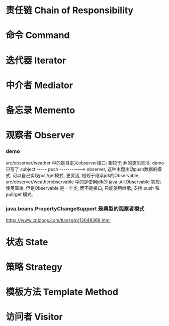 # 责任链 Chain of Responsibility

# 命令 Command

# 迭代器 Iterator

# 中介者 Mediator

# 备忘录 Memento

# 观察者 Observer

### demo
src/observer/weather 中的是自定义observer接口; 
    相较于jdk的更加灵活;
    demo只写了 subject ----- push ----------> observer, 这种主题主动push数据的模式, 可以自己实现pull/get模式, 更灵活, 相较于继承jdk的Observable;
src/observer/weatherobservable 中的是使用jdk的 java.util.Observable 实现; 
    使用简单, 但是Observable 是一个类, 而不是接口, 只能使用继承;
    支持 push 和 pull/get 模式;

### java.beans.PropertyChangeSupport 是典型的观察者模式
https://www.cnblogs.com/tianzg/p/13048369.html


# 状态 State

# 策略 Strategy

# 模板方法 Template Method

# 访问者 Visitor